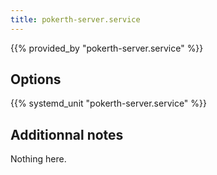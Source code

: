 ```yaml
---
title: pokerth-server.service
---
```


{{% provided_by "pokerth-server.service" %}}

## Options

{{% systemd_unit "pokerth-server.service" %}}

## Additionnal notes

Nothing here.